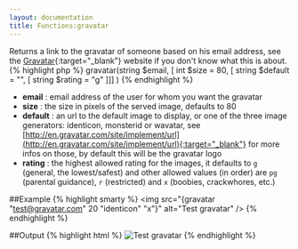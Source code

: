 ```yaml
---
layout: documentation
title: Functions:gravatar
---
```


Returns a link to the gravatar of someone based on his email address, see the [Gravatar](http://en.gravatar.com/){:target="_blank"} website if you don't know what this is about.
{% highlight php %}
gravatar(string $email, [ int $size = 80, [ string $default = "", [ string $rating = "g" ]]] )
{% endhighlight %}

* **email** : email address of the user for whom you want the gravatar
* **size** : the size in pixels of the served image, defaults to 80
* **default** : an url to the default image to display, or one of the three image generators: identicon, monsterid or wavatar, see [http://en.gravatar.com/site/implement/url](http://en.gravatar.com/site/implement/url){:target="_blank"} for more infos on those, by default this will be the gravatar logo
* **rating** : the highest allowed rating for the images, it defaults to `g` (general, the lowest/safest) and other allowed values (in order) are `pg` (parental guidance), `r` (restricted) and `x` (boobies, crackwhores, etc.)

##Example
{% highlight smarty %}
<img src="{gravatar "test@gravatar.com" 20 "identicon" "x"}" alt="Test gravatar" />
{% endhighlight %}

##Output
{% highlight html %}
<img src="http://www.gravatar.com/avatar/df3d4780faaf2446a65ce39eafdfe1c0?s=20&r=x" alt="Test gravatar" />
{% endhighlight %}